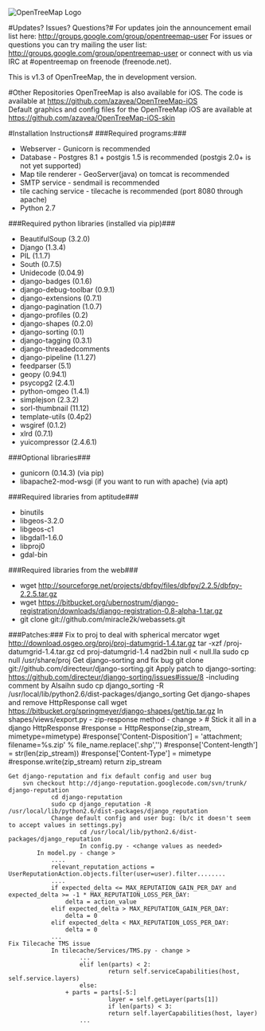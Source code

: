 ![OpenTreeMap Logo](https://github.com/azavea/OpenTreeMap/raw/master/static/images/Philadelphia/es/2011_opentreemap_trans.png)

#Updates? Issues? Questions?#
For updates join the announcement email list here: http://groups.google.com/group/opentreemap-user
For issues or questions you can try mailing the user list: http://groups.google.com/group/opentreemap-user or connect with us via IRC at #opentreemap on freenode (freenode.net).

This is v1.3 of OpenTreeMap, the in development version.

#Other Repositories
OpenTreeMap is also available for iOS. The code is available at https://github.com/azavea/OpenTreeMap-iOS <br>
Default graphics and config files for the OpenTreeMap iOS are available at https://github.com/azavea/OpenTreeMap-iOS-skin

#Installation Instructions#
###Required programs:###
* Webserver - Gunicorn is recommended
* Database - Postgres 8.1 + postgis 1.5 is recommended (postgis 2.0+ is not yet supported)
* Map tile renderer - GeoServer(java) on tomcat is recommended
* SMTP service - sendmail is recommended
* tile caching service - tilecache is recommended (port 8080 through apache)
* Python 2.7

###Required python libraries (installed via pip)###
* BeautifulSoup (3.2.0)
* Django (1.3.4)
* PIL (1.1.7)
* South (0.7.5)
* Unidecode (0.04.9)
* django-badges (0.1.6)
* django-debug-toolbar (0.9.1)
* django-extensions (0.7.1)
* django-pagination (1.0.7)
* django-profiles (0.2)
* django-shapes (0.2.0)
* django-sorting (0.1)
* django-tagging (0.3.1)
* django-threadedcomments
* django-pipeline (1.1.27)
* feedparser (5.1)
* geopy (0.94.1)
* psycopg2 (2.4.1)
* python-omgeo (1.4.1)
* simplejson (2.3.2)
* sorl-thumbnail (11.12)
* template-utils (0.4p2)
* wsgiref (0.1.2)
* xlrd (0.7.1)
* yuicompressor (2.4.6.1)

###Optional libraries###
* gunicorn (0.14.3) (via pip)
* libapache2-mod-wsgi (if you want to run with apache) (via apt)

###Required libraries from aptitude###
* binutils
* libgeos-3.2.0
* libgeos-c1
* libgdal1-1.6.0
* libproj0
* gdal-bin

###Required libraries from the web###
* wget http://sourceforge.net/projects/dbfpy/files/dbfpy/2.2.5/dbfpy-2.2.5.tar.gz
* wget https://bitbucket.org/ubernostrum/django-registration/downloads/django-registration-0.8-alpha-1.tar.gz
* git clone git://github.com/miracle2k/webassets.git

###Patches:###
    Fix to proj to deal with spherical mercator
        wget http://download.osgeo.org/proj/proj-datumgrid-1.4.tar.gz
        tar -xzf /proj-datumgrid-1.4.tar.gz
        cd proj-datumgrid-1.4
        nad2bin null < null.lla
                                sudo cp null /usr/share/proj
    Get django-sorting and fix bug
        git clone git://github.com/directeur/django-sorting.git
				Apply patch to django-sorting:
            https://github.com/directeur/django-sorting/issues#issue/8
						-including comment by Alsaihn
				sudo cp django_sorting -R /usr/local/lib/python2.6/dist-packages/django_sorting
    Get django-shapes and remove HttpResponse call
        wget https://bitbucket.org/springmeyer/django-shapes/get/tip.tar.gz
        In shapes/views/export.py - zip-response method - change >
            # Stick it all in a django HttpResponse
            #response = HttpResponse(zip_stream, mimetype=mimetype)
            #response['Content-Disposition'] = 'attachment; filename=%s.zip' % file_name.replace('.shp','')
            #response['Content-length'] = str(len(zip_stream))
            #response['Content-Type'] = mimetype
            #response.write(zip_stream)
            return zip_stream
            
    Get django-reputation and fix default config and user bug
        svn checkout http://django-reputation.googlecode.com/svn/trunk/ django-reputation
				cd django-reputation
				sudo cp django_reputation -R /usr/local/lib/python2.6/dist-packages/django_reputation
				Change default config and user bug: (b/c it doesn't seem to accept values in settings.py)
						cd /usr/local/lib/python2.6/dist-packages/django_reputation
						In config.py - <change values as needed>
            In model.py - change >
                ....
                relevant_reputation_actions = UserReputationAction.objects.filter(user=user).filter........
                ....
                if expected_delta <= MAX_REPUTATION_GAIN_PER_DAY and expected_delta >= -1 * MAX_REPUTATION_LOSS_PER_DAY:
                    delta = action_value
                elif expected_delta > MAX_REPUTATION_GAIN_PER_DAY:
                    delta = 0
                elif expected_delta < MAX_REPUTATION_LOSS_PER_DAY:
                    delta = 0
                ...
    Fix Tilecache TMS issue
				In tilecache/Services/TMS.py - change >
						...
						elif len(parts) < 2:
								return self.serviceCapabilities(host, self.service.layers)
						else:
					+ parts = parts[-5:]
								layer = self.getLayer(parts[1])
								if len(parts) < 3:
								return self.layerCapabilities(host, layer)
						...
